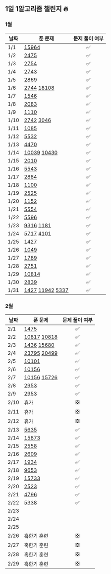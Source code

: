 ## 1일 1알고리즘 챌린지 🔥

### 1월

| 날짜 | 푼 문제 | 문제 풀이 여부 |
| ---- | ------- | :------: |
| 1/1  |    [15964](https://www.acmicpc.net/problem/15964)| ✅ |
| 1/2  |    [2475](https://www.acmicpc.net/problem/2475)  |     ✅   |
| 1/3  |  [2754](https://www.acmicpc.net/problem/2754)      |  ✅  |
| 1/4  |  [2743](https://www.acmicpc.net/problem/2743)  |  ✅    |
| 1/5  |  [2869](https://www.acmicpc.net/problem/2869)       |    ✅    |
| 1/6  |  [2744](https://www.acmicpc.net/problem/2744)     [18108](https://www.acmicpc.net/problem/18108)     |      ✅    |
| 1/7  |  [1546](https://www.acmicpc.net/problem/1546)       |       ✅    |
| 1/8  |  [2083](https://www.acmicpc.net/problem/2083)         |     ✅     |
| 1/9  |   [1110](https://www.acmicpc.net/problem/1110)           |    ✅   |
| 1/10 |     [2742](https://www.acmicpc.net/problem/2742)    [3046](https://www.acmicpc.net/problem/3046)         |     ✅        |
| 1/11 |     [1085](https://www.acmicpc.net/problem/1085)      |    ✅     |
| 1/12 |      [5532](https://www.acmicpc.net/problem/5532)   |    ✅     |
| 1/13 |   [4470](https://www.acmicpc.net/problem/4470)        |    ✅     |
| 1/14 |   [10039](https://www.acmicpc.net/problem/10039)    [10430](https://www.acmicpc.net/problem/10430)         |        ✅        |
| 1/15 |        [2010](https://www.acmicpc.net/problem/2010)    |     ✅       |
| 1/16 |   [5543](https://www.acmicpc.net/problem/5543)          |         ✅          |
| 1/17 |   [2884](https://www.acmicpc.net/problem/2884)        |          ✅         |
| 1/18 |  [1100](https://www.acmicpc.net/problem/1100)        |          ✅      |
| 1/19 |  [2525](https://www.acmicpc.net/problem/2525)       |            ✅    |
| 1/20 |      [1152](https://www.acmicpc.net/problem/1152)         |          ✅         |
| 1/21 |   [5554](https://www.acmicpc.net/problem/5554)        |        ✅         |
| 1/22 |    [5596](https://www.acmicpc.net/problem/5596)        |      ✅       |
| 1/23 |    [9316](https://www.acmicpc.net/problem/9316)   [1181](https://www.acmicpc.net/problem/1181)        |       ✅         |
| 1/24 |    [5717](https://www.acmicpc.net/problem/5717)  [4101](https://www.acmicpc.net/problem/4101)       |           ✅     |
| 1/25 |       [1427](https://www.acmicpc.net/problem/1427)   |           ✅       |
| 1/26 |         [1049](https://www.acmicpc.net/problem/1049)    |         ✅       |
| 1/27 |     [1789](https://www.acmicpc.net/problem/1789)         |       ✅         |
| 1/28 |    [2751](https://www.acmicpc.net/problem/2751)      |        ✅      |
| 1/29 |       [10814](https://www.acmicpc.net/problem/10814)   |       ✅          |
| 1/30 |      [2839](https://www.acmicpc.net/problem/2839)    |           ✅       |
| 1/31 |    [1427](https://www.acmicpc.net/problem/1427)     [11942](https://www.acmicpc.net/problem/11942) [5337](https://www.acmicpc.net/problem/5337)    |  ✅       |

### 2월

| 날짜 | 푼 문제 | 문제 풀이 여부 |
| ---- | ------- | :------: |
| 2/1  |      [1475](https://www.acmicpc.net/problem/1475)    |        ✅        |
| 2/2  |      [10817](https://www.acmicpc.net/problem/10817) [10818](https://www.acmicpc.net/problem/10818)   |       ✅         |
| 2/3  |      [1436](https://www.acmicpc.net/problem/1436)  [15680](https://www.acmicpc.net/problem/15680)  |        ✅        |
| 2/4  |      [23795](https://www.acmicpc.net/problem/23795) [20499](https://www.acmicpc.net/problem/20499)  |       ✅         |
| 2/5  |      [10101](https://www.acmicpc.net/problem/10101)   |      ✅      |
| 2/6  |      [10156](https://www.acmicpc.net/problem/10156)   |      ✅      |
| 2/7  |      [10156](https://www.acmicpc.net/problem/10156) [15726](https://www.acmicpc.net/problem/15726)  |      ✅      |
| 2/8  |      [2953](https://www.acmicpc.net/problem/2953)   |       ✅        |
| 2/9  |      [2953](https://www.acmicpc.net/problem/2953)   |       ✅        |
| 2/10 |    휴가     |        ❎        |
| 2/11 |    휴가     |        ❎        |
| 2/12 |    휴가     |        ❎        |
| 2/13 |      [5635](https://www.acmicpc.net/problem/2953)   |       ✅        |
| 2/14 |      [15873](https://www.acmicpc.net/problem/15873) |       ✅        |
| 2/15 |      [2558](https://www.acmicpc.net/problem/2558)   |       ✅        |
| 2/16 |      [2609](https://www.acmicpc.net/problem/2609)   |       ✅        |
| 2/17 |      [1934](https://www.acmicpc.net/problem/1934)   |       ✅        |
| 2/18 |      [9653](https://www.acmicpc.net/problem/9653)   |       ✅        |
| 2/19 |      [15733](https://www.acmicpc.net/problem/15733)   |       ✅        |
| 2/20 |      [2523](https://www.acmicpc.net/problem/2523)   |       ✅        |
| 2/21 |      [4796](https://www.acmicpc.net/problem/4796)   |       ✅        |
| 2/22 |      [5338](https://www.acmicpc.net/problem/5338)   |       ✅        |
| 2/23 |         |                |
| 2/24 |         |                |
| 2/25 |         |                |
| 2/26 |   혹한기 훈련     |        ❎        |
| 2/27 |   혹한기 훈련     |        ❎        |
| 2/28 |   혹한기 훈련     |        ❎        |
| 2/29 |   혹한기 훈련     |        ❎        |
